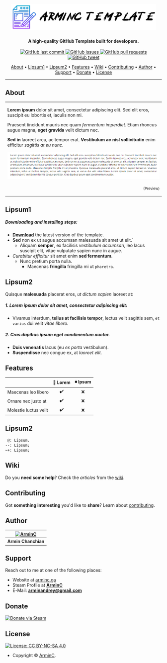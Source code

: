 <h1 align="center">
  <br>
  <a href="https://github.com/ArmynC/ArminC-Template/archive/master.zip"><img src="https://raw.githubusercontent.com/ArmynC/ArminC-Template/master/images/arminc_template.png" alt="ArminC Template"></a>
</h1>

<h4 align="center">A high-quality GitHub Template built for developers.</h4>

<p align="center">
    <a href="https://github.com/ArmynC/ArminC-Template/commits/master">
    <img src="https://img.shields.io/github/last-commit/ArmynC/ArminC-Template.svg?style=flat-square&logo=github&logoColor=white"
         alt="GitHub last commit">
    <a href="https://github.com/ArmynC/ArminC-Template/issues">
    <img src="https://img.shields.io/github/issues-raw/ArmynC/ArminC-Template.svg?style=flat-square&logo=github&logoColor=white"
         alt="GitHub issues">
    <a href="https://github.com/ArmynC/ArminC-Template/pulls">
    <img src="https://img.shields.io/github/issues-pr-raw/ArmynC/ArminC-Template.svg?style=flat-square&logo=github&logoColor=white"
         alt="GitHub pull requests">
    <a href="https://twitter.com/intent/tweet?text=Try this GitHub ReadMe Template:&url=https%3A%2F%2Fgithub.com%2FArmynC%2FArminC-Template">
    <img src="https://img.shields.io/twitter/url/https/github.com/ArmynC/ArminC-Template.svg?style=flat-square&logo=twitter"
         alt="GitHub tweet">
</p>
      
<p align="center">
  <a href="#about">About</a> •
  <a href="#lipsum1">Lipsum1</a> •
  <a href="#lipsum2">Lipsum2</a> •
  <a href="#features">Features</a> •
  <a href="#wiki">Wiki</a> •
  <a href="#contributing">Contributing</a> •
  <a href="#author">Author</a> •
  <a href="#support">Support</a> •
  <a href="#donate">Donate</a> •
  <a href="#license">License</a>
</p>

---

## About

<table>
<tr>
<td>
  
**Lorem ipsum** dolor sit amet, consectetur adipiscing elit. Sed elit eros, suscipit eu lobortis et, iaculis non mi. 

Praesent tincidunt mauris nec quam _fermentum imperdiet_. Etiam rhoncus augue magna, **eget gravida** velit dictum nec. 

**Sed in** laoreet arcu, ac tempor erat. **Vestibulum ac nisl sollicitudin** enim efficitur _sagittis at eu nunc_. 

![ArminC Template Preview](https://raw.githubusercontent.com/ArmynC/ArminC-Template/master/images/arminc_preview.png)
<p align="right">
<sub>(Preview)</sub>
</p>

</td>
</tr>
</table>

## Lipsum1

##### Downloading and installing steps:
* **[Download](https://github.com/ArmynC/ArminC-Template/archive/master.zip)** the latest version of the template.
* **Sed** non ex ut augue accumsan malesuada sit amet ut elit.`
  *  Aliquam **semper**, ex facilisis _vestibulum accumsan_, leo lacus suscipit elit, vitae vulputate sapien nunc in augue.
* _Curabitur efficitur_ sit amet enim **sed fermentum**.
  * Nunc pretium porta nulla.
    * Maecenas **fringilla** fringilla mi ut `pharetra`.

## Lipsum2

Quisque **malesuada** placerat eros, _ut dictum sapien_ laoreet at:

##### 1. Lorem ipsum dolor sit amet, consectetur adipiscing elit:
* Vivamus interdum, **tellus at facilisis tempor**, lectus velit sagittis sem, `et varius` dui velit _vitae libero_.

##### 2. Cras dapibus ipsum eget condimentum auctor.
* **Duis venenatis** lacus (eu _ex porta_ vestibulum).
* **Suspendisse** nec congue ex, at _laoreet elit_.

## Features

|                            | 🔰 Lorem            | ◾ Ipsum         |
| -------------------------- | :----------------: | :-------------: |
| Maecenas leo libero        |         ✔️         |        ❌        |
| Ornare nec justo at        |         ✔️         |        ❌        |
| Molestie luctus velit      |         ✔️         |        ❌        |

## Lipsum2

     @: Lipsum.
	--: Lipsum;
    ~+: Lipsum;
	
## Wiki

Do you **need some help**? Check the _articles_ from the [wiki](https://github.com/ArmynC/ArminC-Template/wiki/).

## Contributing

Got **something interesting** you'd like to **share**? Learn about [contributing](https://github.com/ArmynC/ArminC-Template/blob/master/docs/CONTRIBUTING.md).

## Author

| [![ArminC](http://www.gamerconfig.eu/files/avatars/thumbnail_arminc.png)](https://linkedin.com/in/arminc) 	|
|:---------------------------------------------------------------------------------------------------------:	|
|                                            **Armin Chanchian**                                            	|

## Support

Reach out to me at one of the following places:

- Website at [arminc.ga](https://arminc.ga)
- Steam Profile at **[ArminC](https://steamcommunity.com/id/arminc/)**
- E-Mail: **arminandrey@gmail.com**

## Donate

[![Donate via Steam](https://img.shields.io/badge/Donate%20via-Steam-blue.svg?&style=for-the-badge&logo=steam&logoColor=white)](https://steamcommunity.com/tradeoffer/new/?partner=133646824&token=XiRncDom)

## License

[![License: CC BY-NC-SA 4.0](https://img.shields.io/badge/License-CC%20BY--NC--SA%204.0-orange.svg?style=flat-square)](https://creativecommons.org/licenses/by-nc-sa/4.0/)

- Copyright © [ArminC](https://arminc.ga "ArminC Directory Database").